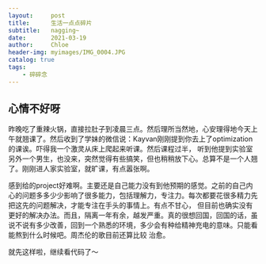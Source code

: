 ```yaml
---
layout:     post
title:      生活一点点碎片
subtitle:   nagging~
date:       2021-03-19
author:     Chloe
header-img: myimages/IMG_0004.JPG
catalog: true
tags:
    - 碎碎念
---
```


## 心情不好呀

昨晚吃了重辣火锅，直接拉肚子到凌晨三点。然后理所当然地，心安理得地今天上午就翘课了。然后收到了学妹的微信说：Kayvan刚刚提到你去上了optimization的课诶。吓得我一个激灵从床上爬起来听课。然后课程过半，
听到他提到实验室另外一个男生，也没来，突然觉得有些搞笑，但也稍稍放下心。总算不是一个人翘了。刚刚进人家实验室，就旷课，有点嚣张啊。

感到给的project好难啊。主要还是自己能力没有到他预期的感觉。之前的自己内心的问题多多少少影响了很多能力，包括理解力，专注力。每次都要花很多精力先把这先的问题解决，才能专注在手头的事情上。有点不甘心，
但目前也确实没有更好的解决办法。而且，隔离一年有余，越发严重。真的很想回国，回国的话，虽说不说有多少改善，回到一个熟悉的环境，多少会有种给精神充电的意味。只能看能熬到什么时候吧。周杰伦的歌目前还算比较
治愈。

就先这样啦，继续看代码了～

